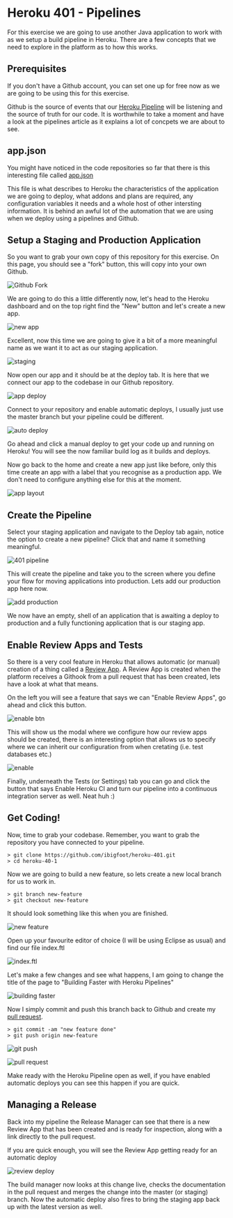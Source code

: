 # Heroku 401 - Pipelines

For this exercise we are going to use another Java application to work with as we setup a build pipeline in Heroku. There are a few concepts that we need to explore in the platform as to how this works. 

## Prerequisites
If you don't have a Github account, you can set one up for free now as we are going to be using this for this exercise. 

Github is the source of events that our [Heroku Pipeline](https://devcenter.heroku.com/articles/pipelines) will be listening and the source of truth for our code. It is worthwhile to take a moment and have a look at the pipelines article as it explains a lot of concpets we are about to see. 

## app.json
You might have noticed in the code repositories so far that there is this interesting file called [app.json](https://devcenter.heroku.com/articles/app-json-schema)

This file is what describes to Heroku the characteristics of the application we are going to deploy, what addons and plans are required, any configuration variables it needs and a whole host of other intersting information. It is behind an awful lot of the automation that we are using when we deploy using a pipelines and Github.

## Setup a Staging and Production Application
So you want to grab your own copy of this repository for this exercise. On this page, you should see a "fork" button, this will copy into your own Github. 

![Github Fork](images/1-githubFork.png)

We are going to do this a little differently now, let's head to the Heroku dashboard and on the top right find the "New" button and let's create a new app.

![new app](images/2-newApp.png)

Excellent, now this time we are going to give it a bit of a more meaningful name as we want it to act as our staging application. 

![staging](images/3-stagingApp.png)

Now open our app and it should be at the deploy tab. It is here that we connect our app to the codebase in our Github repository.

![app deploy](images/4-appDeploy.png)

Connect to your repository and enable automatic deploys, I usually just use the master branch but your pipeline could be different.

![auto deploy](images/5-autoDeploy.png)

Go ahead and click a manual deploy to get your code up and running on Heroku! You will see the now familiar build log as it builds and deploys.

Now go back to the home and create a new app just like before, only this time create an app with a label that you recognise as a production app. We don't need to configure anything else for this at the moment.

![app layout](images/6-appLayout.png)

## Create the Pipeline
Select your staging application and navigate to the Deploy tab again, notice the option to create a new pipeline? Click that and name it something meaningful.

![401 pipeline](images/7-401Pipe.png)

This will create the pipeline and take you to the screen where you define your flow for moving applications into production. Lets add our production app here now. 

![add production](images/8-addProd.png)

We now have an empty, shell of an application that is awaiting a deploy to production and a fully functioning application that is our staging app. 

## Enable Review Apps and Tests
So there is a very cool feature in Heroku that allows automatic (or manual) creation of a thing called a [Review App](https://devcenter.heroku.com/articles/github-integration-review-apps). A Review App is created when the platform receives a Githook from a pull request that has been created, lets have a look at what that means. 

On the left you will see a feature that says we can "Enable Review Apps", go ahead and click this button.

![enable btn](images/11-enableReviewBtn.png)

This will show us the modal where we configure how our review apps should be created, there is an interesting option that allows us to specify where we can inherit our configuration from when cretating (i.e. test databases etc.)

![enable](images/12-enableReview.png)

Finally, underneath the Tests (or Settings) tab you can go and click the button that says Enable Heroku CI and turn our pipeline into a continuous integration server as well. Neat huh :)

## Get Coding!
Now, time to grab your codebase. Remember, you want to grab the repository you have connected to your pipeline. 

```
> git clone https://github.com/ibigfoot/heroku-401.git
> cd heroku-40-1
``` 

Now we are going to build a new feature, so lets create a new local branch for us to work in. 

```
> git branch new-feature
> git checkout new-feature
```

It should look something like this when you are finished.

![new feature](images/9-newFeature.png)

Open up your favourite editor of choice (I will be using Eclipse as usual) and find our file index.ftl 

![index.ftl](images/10-header.ftl.png)

Let's make a few changes and see what happens, I am going to change the title of the page to "Building Faster with Heroku Pipelines"

![building faster](images/13-buildingFaster.png)

Now I simply commit and push this branch back to Github and create my [pull request](https://help.github.com/articles/about-pull-requests/).

```
> git commit -am "new feature done"
> git push origin new-feature
```

![git push](images/14-gitPush.png)

![pull request](images/15-pullRequest.png)

Make ready with the Heroku Pipeline open as well, if you have enabled automatic deploys you can see this happen if you are quick.

## Managing a Release
Back into my pipeline the Release Manager can see that there is a new Review App that has been created and is ready for inspection, along with a link directly to the pull request.

If you are quick enough, you will see the Review App getting ready for an automatic deploy

![review deploy](16-reviewAppDeploy.png)

The build manager now looks at this change live, checks the documentation in the pull request and merges the change into the master (or staging) branch. Now the automatic deploy also fires to bring the staging app back up with the latest version as well. 

